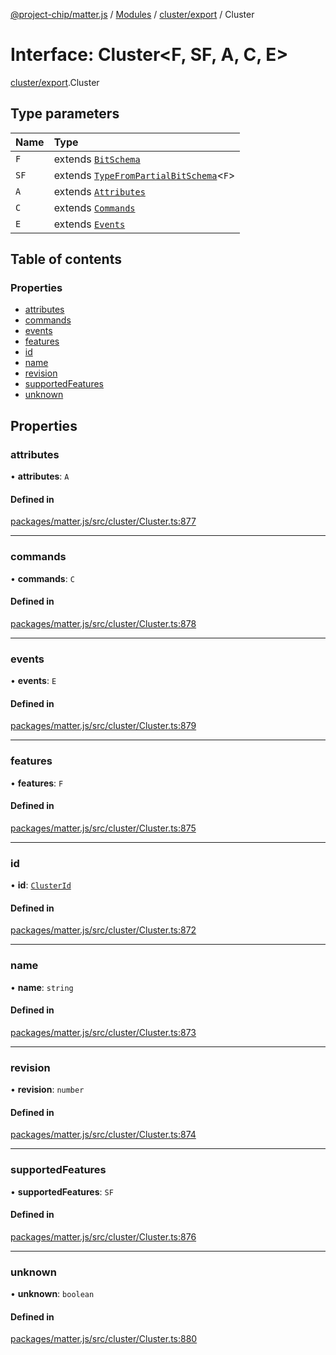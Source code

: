 [@project-chip/matter.js](../README.md) / [Modules](../modules.md) / [cluster/export](../modules/cluster_export.md) / Cluster

# Interface: Cluster\<F, SF, A, C, E\>

[cluster/export](../modules/cluster_export.md).Cluster

## Type parameters

| Name | Type |
| :------ | :------ |
| `F` | extends [`BitSchema`](../modules/schema_export.md#bitschema) |
| `SF` | extends [`TypeFromPartialBitSchema`](../modules/schema_export.md#typefrompartialbitschema)\<`F`\> |
| `A` | extends [`Attributes`](cluster_export.Attributes.md) |
| `C` | extends [`Commands`](cluster_export.Commands.md) |
| `E` | extends [`Events`](cluster_export.Events.md) |

## Table of contents

### Properties

- [attributes](cluster_export.Cluster.md#attributes)
- [commands](cluster_export.Cluster.md#commands)
- [events](cluster_export.Cluster.md#events)
- [features](cluster_export.Cluster.md#features)
- [id](cluster_export.Cluster.md#id)
- [name](cluster_export.Cluster.md#name)
- [revision](cluster_export.Cluster.md#revision)
- [supportedFeatures](cluster_export.Cluster.md#supportedfeatures)
- [unknown](cluster_export.Cluster.md#unknown)

## Properties

### attributes

• **attributes**: `A`

#### Defined in

[packages/matter.js/src/cluster/Cluster.ts:877](https://github.com/project-chip/matter.js/blob/c15b1068/packages/matter.js/src/cluster/Cluster.ts#L877)

___

### commands

• **commands**: `C`

#### Defined in

[packages/matter.js/src/cluster/Cluster.ts:878](https://github.com/project-chip/matter.js/blob/c15b1068/packages/matter.js/src/cluster/Cluster.ts#L878)

___

### events

• **events**: `E`

#### Defined in

[packages/matter.js/src/cluster/Cluster.ts:879](https://github.com/project-chip/matter.js/blob/c15b1068/packages/matter.js/src/cluster/Cluster.ts#L879)

___

### features

• **features**: `F`

#### Defined in

[packages/matter.js/src/cluster/Cluster.ts:875](https://github.com/project-chip/matter.js/blob/c15b1068/packages/matter.js/src/cluster/Cluster.ts#L875)

___

### id

• **id**: [`ClusterId`](../modules/datatype_export.md#clusterid)

#### Defined in

[packages/matter.js/src/cluster/Cluster.ts:872](https://github.com/project-chip/matter.js/blob/c15b1068/packages/matter.js/src/cluster/Cluster.ts#L872)

___

### name

• **name**: `string`

#### Defined in

[packages/matter.js/src/cluster/Cluster.ts:873](https://github.com/project-chip/matter.js/blob/c15b1068/packages/matter.js/src/cluster/Cluster.ts#L873)

___

### revision

• **revision**: `number`

#### Defined in

[packages/matter.js/src/cluster/Cluster.ts:874](https://github.com/project-chip/matter.js/blob/c15b1068/packages/matter.js/src/cluster/Cluster.ts#L874)

___

### supportedFeatures

• **supportedFeatures**: `SF`

#### Defined in

[packages/matter.js/src/cluster/Cluster.ts:876](https://github.com/project-chip/matter.js/blob/c15b1068/packages/matter.js/src/cluster/Cluster.ts#L876)

___

### unknown

• **unknown**: `boolean`

#### Defined in

[packages/matter.js/src/cluster/Cluster.ts:880](https://github.com/project-chip/matter.js/blob/c15b1068/packages/matter.js/src/cluster/Cluster.ts#L880)
